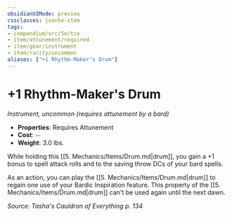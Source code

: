 ```yaml
---
obsidianUIMode: preview
cssclasses: json5e-item
tags:
- compendium/src/5e/tce
- item/attunement/required
- item/gear/instrument
- item/rarity/uncommon
aliases: ["+1 Rhythm-Maker's Drum"]
---
```

# +1 Rhythm-Maker's Drum
*Instrument, uncommon (requires attunement by a bard)*  

- **Properties**: Requires Attunement
- **Cost**: ⏤
- **Weight**: 3.0 lbs.

While holding this [[5. Mechanics/Items/Drum.md\|drum]], you gain a +1 bonus to spell attack rolls and to the saving throw DCs of your bard spells.

As an action, you can play the [[5. Mechanics/Items/Drum.md\|drum]] to regain one use of your Bardic Inspiration feature. This property of the [[5. Mechanics/Items/Drum.md\|drum]] can't be used again until the next dawn.

*Source: Tasha's Cauldron of Everything p. 134*